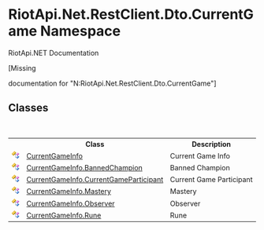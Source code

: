 # RiotApi.Net.RestClient.Dto.CurrentGame Namespace
RiotApi.NET Documentation 

\[Missing <summary> documentation for "N:RiotApi.Net.RestClient.Dto.CurrentGame"\]


## Classes
&nbsp;<table><tr><th></th><th>Class</th><th>Description</th></tr><tr><td>![Public class](media/pubclass.gif "Public class")</td><td><a href="4d648d63-da25-8955-34ed-b81697d04494">CurrentGameInfo</a></td><td>
Current Game Info</td></tr><tr><td>![Public class](media/pubclass.gif "Public class")</td><td><a href="1c5fe5c4-7aaa-d8e6-e308-48338c8a2f34">CurrentGameInfo.BannedChampion</a></td><td>
Banned Champion</td></tr><tr><td>![Public class](media/pubclass.gif "Public class")</td><td><a href="5c2969a0-b2eb-591d-555e-5385fa01a091">CurrentGameInfo.CurrentGameParticipant</a></td><td>
Current Game Participant</td></tr><tr><td>![Public class](media/pubclass.gif "Public class")</td><td><a href="dc9b1d81-6d89-6ac2-c8af-9e8f39529681">CurrentGameInfo.Mastery</a></td><td>
Mastery</td></tr><tr><td>![Public class](media/pubclass.gif "Public class")</td><td><a href="9598227b-c154-413b-fbfe-1a846dfae4d5">CurrentGameInfo.Observer</a></td><td>
Observer</td></tr><tr><td>![Public class](media/pubclass.gif "Public class")</td><td><a href="245234d2-f60a-601e-9ae6-5163e6311f41">CurrentGameInfo.Rune</a></td><td>
Rune</td></tr></table>&nbsp;
